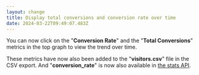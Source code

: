 ```yaml
---
layout: change
title: Display total conversions and conversion rate over time
date: 2024-03-22T09:49:07.483Z
---
```

You can now click on the "**Conversion Rate**" and the "**Total Conversions**" metrics in the top graph to view the trend over time.

These metrics have now also been added to the "**visitors.csv**" file in the CSV export. And "**conversion_rate**" is now also available in [the stats API](https://plausible.io/docs/stats-api#metrics).
